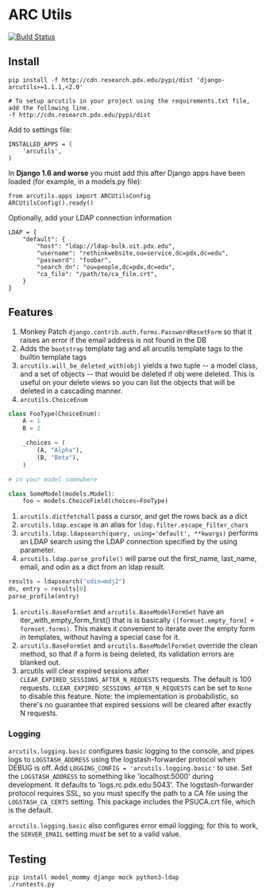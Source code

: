 # ARC Utils

[![Build Status](https://travis-ci.org/PSU-OIT-ARC/django-arcutils.svg?branch=master)](https://travis-ci.org/PSU-OIT-ARC/django-arcutils)

## Install

    pip install -f http://cdn.research.pdx.edu/pypi/dist 'django-arcutils>=1.1.1,<2.0'

    # To setup arcutils in your project using the requirements.txt file, add the following line.
    -f http://cdn.research.pdx.edu/pypi/dist

Add to settings file:

    INSTALLED_APPS = (
        'arcutils',
    )

In **Django 1.6 and worse** you must add this after Django apps have been loaded (for example, in a models.py file):

    from arcutils.apps import ARCUtilsConfig
    ARCUtilsConfig().ready()


Optionally, add your LDAP connection information

    LDAP = {
        "default": {
            "host": "ldap://ldap-bulk.oit.pdx.edu",
            "username": "rethinkwebsite,ou=service,dc=pdx,dc=edu",
            "password": "foobar",
            "search_dn": "ou=people,dc=pdx,dc=edu",
            "ca_file": "/path/to/ca_file.crt",
        }
    }


## Features

1. Monkey Patch `django.contrib.auth.forms.PasswordResetForm` so that it raises an error if the email address is not found in the DB
1. Adds the `bootstrap` template tag and all arcutils template tags to the builtin template tags
1. `arcutils.will_be_deleted_with(obj)` yields a two tuple -- a model class, and a set of objects -- that would be deleted if obj were deleted. This is useful on your delete views so you can list the objects that will be deleted in a cascading manner.
1. `arcutils.ChoiceEnum`
```python
class FooType(ChoiceEnum):
    A = 1
    B = 2

    _choices = (
        (A, "Alpha"),
        (B, "Beta"),
    )

# in your model somewhere

class SomeModel(models.Model):
    foo = models.ChoiceField(choices=FooType)

```
1. `arcutils.dictfetchall` pass a cursor, and get the rows back as a dict
1. `arcutils.ldap.escape` is an alias for `ldap.filter.escape_filter_chars`
1. `arcutils.ldap.ldapsearch(query, using='default', **kwargs)` performs an LDAP search using the LDAP connection specified by the using parameter.
1. `arcutils.ldap.parse_profile()` will parse out the first_name, last_name, email, and odin as a dict from an ldap result.
```python
results = ldapsearch("odin=mdj2")
dn, entry = results[0]
parse_profile(entry)
```
1. `arcutils.BaseFormSet` and `arcutils.BaseModelFormSet` have an iter_with_empty_form_first() that is is basically `([formset.empty_form] + formset.forms)`. This makes it convenient to iterate over the empty form in templates, without having a special case for it.
1. `arcutils.BaseFormSet` and `arcutils.BaseModelFormSet` override the clean method, so that if a form is being deleted, its validation errors are blanked out.
1. arcutils will clear expired sessions after `CLEAR_EXPIRED_SESSIONS_AFTER_N_REQUESTS` requests.
   The default is 100 requests. `CLEAR_EXPIRED_SESSIONS_AFTER_N_REQUESTS` can be set to `None` to
   disable this feature. Note: the implementation is probabilistic, so there's no guarantee that
   expired sessions will be cleared after exactly N requests.

### Logging

`arcutils.logging.basic` configures basic logging to the console, and pipes
logs to `LOGSTASH_ADDRESS` using the logstash-forwarder protocol when DEBUG is
off. Add `LOGGING_CONFIG = 'arcutils.logging.basic'` to use. Set the
`LOGSTASH_ADDRESS` to something like 'localhost:5000' during development. It
defaults to 'logs.rc.pdx.edu:5043'. The logstash-forwarder protocol requires
SSL, so you must specify the path to a CA file using the `LOGSTASH_CA_CERTS`
setting. This package includes the PSUCA.crt file, which is the default.

`arcutils.logging.basic` also configures error email logging; for this to work, the `SERVER_EMAIL`
setting *must* be set to a valid value.


## Testing

    pip install model_mommy django mock python3-ldap
    ./runtests.py

